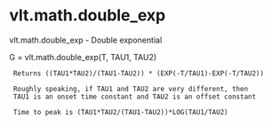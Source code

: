 # vlt.math.double_exp

  vlt.math.double_exp - Double exponential
 
   G = vlt.math.double_exp(T, TAU1, TAU2)
 
     Returns ((TAU1*TAU2)/(TAU1-TAU2)) * (EXP(-T/TAU1)-EXP(-T/TAU2))
 
     Roughly speaking, if TAU1 and TAU2 are very different, then
     TAU1 is an onset time constant and TAU2 is an offset constant
 
     Time to peak is (TAU1*TAU2/(TAU1-TAU2))*LOG(TAU1/TAU2)
